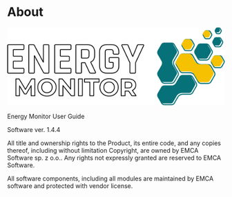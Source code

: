 # About

![logo_energy_monitor](/media/00_00_logo.png)


Energy Monitor User Guide

Software ver. 1.4.4

All title and ownership rights to the Product, its entire code, and any copies thereof, including without limitation Copyright, are owned by EMCA Software sp. z o.o.. Any rights not expressly granted are reserved to EMCA Software.  

All software components, including all modules are maintained by EMCA software and protected with vendor license.
